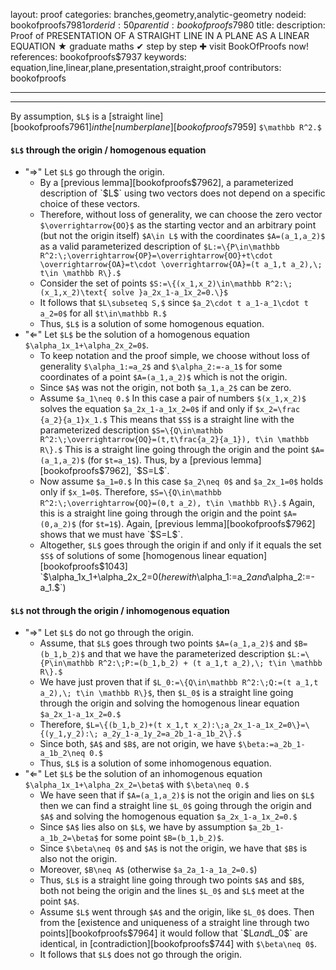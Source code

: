 layout: proof
categories: branches,geometry,analytic-geometry
nodeid: bookofproofs$7981
orderid: 50
parentid: bookofproofs$7980
title: 
description:  Proof of PRESENTATION OF A STRAIGHT LINE IN A PLANE AS A LINEAR EQUATION &#9733; graduate maths &#10004; step by step &#10010; visit BookOfProofs now!
references: bookofproofs$7937
keywords: equation,line,linear,plane,presentation,straight,proof
contributors: bookofproofs

---


---

By assumption, `$L$` is a [straight line][bookofproofs$7961] in the [number plane][bookofproofs$7959] `$\mathbb R^2.$`

#### `$L$` through the origin / homogenous equation

* "$\Rightarrow$" Let `$L$` go through the origin.
   * By a [previous lemma][bookofproofs$7962], a parameterized description of `$L$` using two vectors does not depend on a specific choice of these vectors.
   * Therefore, without loss of generality, we can choose the zero vector `$\overrightarrow{OO}$` as the starting vector and an arbitrary point (but not the origin itself) `$A\in L$` with the coordinates `$A=(a_1,a_2)$` as a valid parameterized description of `$L:=\{P\in\mathbb R^2:\;\overrightarrow{OP}=\overrightarrow{OO}+t\cdot \overrightarrow{OA}=t\cdot \overrightarrow{OA}=(t a_1,t a_2),\; t\in \mathbb R\}.$`
   * Consider the set of points `$S:=\{(x_1,x_2)\in\mathbb R^2:\;(x_1,x_2)\text{ solve }a_2x_1-a_1x_2=0.\}$`
   * It follows that `$L\subseteq S,$` since `$a_2\cdot t a_1-a_1\cdot t a_2=0$` for all `$t\in\mathbb R.$`
   * Thus, `$L$` is a solution of some homogenous equation.
* "$\Leftarrow$" Let `$L$` be the solution of a homogenous equation `$\alpha_1x_1+\alpha_2x_2=0$`.
   * To keep notation and the proof simple, we choose without loss of generality `$\alpha_1:=a_2$` and `$\alpha_2:=-a_1$` for some coordinates of a point `$A=(a_1,a_2)$` which is not the origin.
   * Since `$A$` was not the origin, not both `$a_1,a_2$` can be zero.
   * Assume `$a_1\neq 0.$` In this case a pair of numbers `$(x_1,x_2)$` solves the equation `$a_2x_1-a_1x_2=0$` if and only if `$x_2=\frac {a_2}{a_1}x_1.$` This means that `$S$` is a straight line with the parameterized description `$S=\{Q\in\mathbb R^2:\;\overrightarrow{OQ}=(t,t\frac{a_2}{a_1}), t\in \mathbb R\}.$` This is a straight line going through the origin and the point `$A=(a_1,a_2)$` (for `$t=a_1$`). Thus, by a [previous lemma][bookofproofs$7962], `$S=L$`.
   * Now assume `$a_1=0.$` In this case `$a_2\neq 0$` and `$a_2x_1=0$` holds only if `$x_1=0$`. Therefore, `$S=\{Q\in\mathbb R^2:\;\overrightarrow{OQ}=(0,t a_2), t\in \mathbb R\}.$` Again, this is a straight line going through the origin and the point `$A=(0,a_2)$` (for `$t=1$`). Again, [previous lemma][bookofproofs$7962] shows that we must have `$S=L$`.
   * Altogether, `$L$` goes through the origin if and only if it equals the set `$S$` of solutions of some [homogenous linear equation][bookofproofs$1043] `$\alpha_1x_1+\alpha_2x_2=0$`  (here with `$\alpha_1:=a_2$` and `$\alpha_2:=-a_1.$`)

#### `$L$` not through the origin / inhomogenous equation

*  "$\Rightarrow$" Let `$L$` do not go through the origin.
   * Assume, that `$L$` goes through two points `$A=(a_1,a_2)$` and `$B=(b_1,b_2)$` and that we have the parameterized description `$L:=\{P\in\mathbb R^2:\;P:=(b_1,b_2) + (t a_1,t a_2),\; t\in \mathbb R\}.$`
   * We have just proven that if `$L_0:=\{Q\in\mathbb R^2:\;Q:=(t a_1,t a_2),\; t\in \mathbb R\}$`, then `$L_0$` is a straight line going through the origin and solving the homogenous linear equation `$a_2x_1-a_1x_2=0.$`
   * Therefore, `$L=\{(b_1,b_2)+(t x_1,t x_2):\;a_2x_1-a_1x_2=0\}=\{(y_1,y_2):\; a_2y_1-a_1y_2=a_2b_1-a_1b_2\}.$`
   * Since both, `$A$` and `$B$`, are not origin, we have `$\beta:=a_2b_1-a_1b_2\neq 0.$`
   * Thus, `$L$` is a solution of some inhomogenous equation.
* "$\Leftarrow$" Let `$L$` be the solution of an inhomogenous equation `$\alpha_1x_1+\alpha_2x_2=\beta$` with `$\beta\neq 0.$`
   * We have seen that if `$A=(a_1,a_2)$` is not the origin and lies on `$L$` then we can find a straight line `$L_0$` going through the origin and `$A$` and solving the homogenous equation `$a_2x_1-a_1x_2=0.$`
   * Since `$A$` lies also on `$L$`, we have  by assumption `$a_2b_1-a_1b_2=\beta$` for some point `$B=(b_1,b_2)$`.
   * Since `$\beta\neq 0$` and `$A$` is not the origin, we have that `$B$` is also not the origin.
   * Moreover, `$B\neq A$` (otherwise  `$a_2a_1-a_1a_2=0.$`)
   * Thus, `$L$` is a straight line going through two points `$A$` and `$B$`, both not being the origin and the lines `$L_0$` and `$L$` meet at the point `$A$`.
   * Assume `$L$` went through `$A$` and the origin, like `$L_0$` does. Then from the [existence and uniqueness of a straight line through two points][bookofproofs$7964] it would follow that `$L$` and `$L_0$` are identical, in [contradiction][bookofproofs$744] with `$\beta\neq 0$`. 
   * It follows that `$L$` does not go through the origin.
